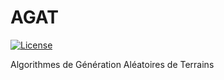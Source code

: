 # AGAT

[![License](https://img.shields.io/badge/License-BSD%202--Clause-orange.svg)](https://opensource.org/licenses/BSD-2-Clause)

Algorithmes de Génération Aléatoires de Terrains
